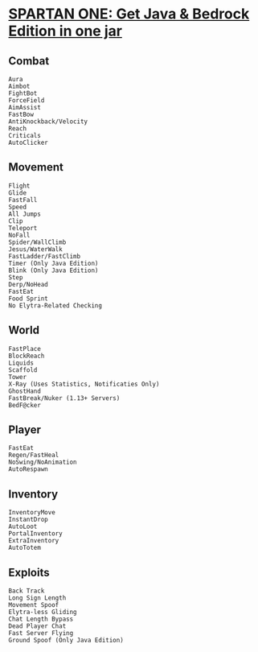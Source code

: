 # <a href="https://www.paypal.com/ncp/payment/EVXKXBD6M5XPC">SPARTAN ONE: Get Java & Bedrock Edition in one jar</a>

## Combat
```
Aura
Aimbot
FightBot
ForceField
AimAssist
FastBow
AntiKnockback/Velocity
Reach
Criticals
AutoClicker
```

## Movement
```
Flight
Glide
FastFall
Speed
All Jumps
Clip
Teleport
NoFall
Spider/WallClimb
Jesus/WaterWalk
FastLadder/FastClimb
Timer (Only Java Edition)
Blink (Only Java Edition)
Step
Derp/NoHead
FastEat
Food Sprint
No Elytra-Related Checking
```

## World
```
FastPlace
BlockReach
Liquids
Scaffold
Tower
X-Ray (Uses Statistics, Notificaties Only)
GhostHand
FastBreak/Nuker (1.13+ Servers)
BedF@cker
```

## Player
```
FastEat
Regen/FastHeal
NoSwing/NoAnimation
AutoRespawn
```

## Inventory
```
InventoryMove
InstantDrop
AutoLoot
PortalInventory
ExtraInventory
AutoTotem
```

## Exploits
```
Back Track
Long Sign Length
Movement Spoof
Elytra-less Gliding
Chat Length Bypass
Dead Player Chat
Fast Server Flying
Ground Spoof (Only Java Edition)
```
